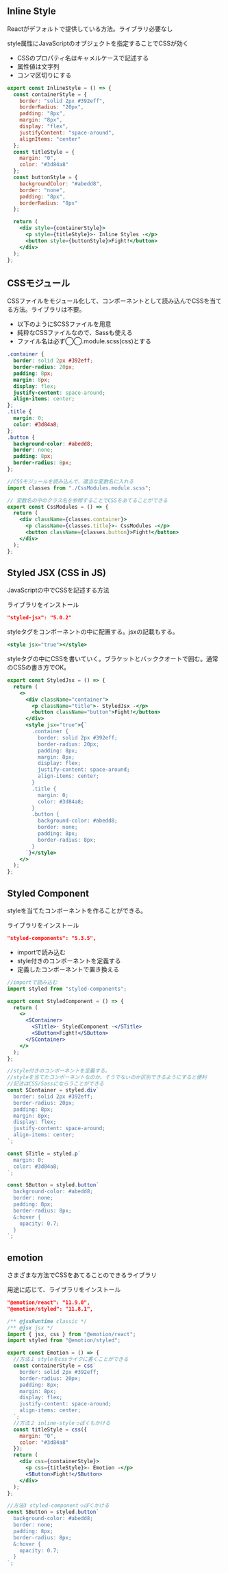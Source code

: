 ## Inline Style

Reactがデフォルトで提供している方法。ライブラリ必要なし

style属性にJavaScriptのオブジェクトを指定することでCSSが効く

- CSSのプロパティ名はキャメルケースで記述する
- 属性値は文字列
- コンマ区切りにする

```jsx
export const InlineStyle = () => {
  const containerStyle = {
    border: "solid 2px #392eff",
    borderRadius: "20px",
    padding: "8px",
    margin: "8px",
    display: "flex",
    justifyContent: "space-around",
    alignItems: "center"
  };
  const titleStyle = {
    margin: "0",
    color: "#3d84a8"
  };
  const buttonStyle = {
    backgroundColor: "#abedd8",
    border: "none",
    padding: "8px",
    borderRadius: "8px"
  };

  return (
    <div style={containerStyle}>
      <p style={titleStyle}>- Inline Styles -</p>
      <button style={buttonStyle}>Fight!</button>
    </div>
  );
};
```

## CSSモジュール

CSSファイルをモジュール化して、コンポーネントとして読み込んでCSSを当てる方法。ライブラリは不要。

- 以下のようにSCSSファイルを用意
- 純粋なCSSファイルなので、Sassも使える
- ファイル名は必ず◯◯.module.scss(css)とする

```scss
.container {
  border: solid 2px #392eff;
  border-radius: 20px;
  padding: 8px;
  margin: 8px;
  display: flex;
  justify-content: space-around;
  align-items: center;
};
.title {
  margin: 0;
  color: #3d84a8;
};
.button {
  background-color: #abedd8;
  border: none;
  padding: 8px;
  border-radius: 8px;
};
```

```jsx
//CSSモジュールを読み込んで、適当な変数名に入れる
import classes from "./CssModules.module.scss";

// 変数名の中のクラス名を参照することでCSSをあてることができる
export const CssModules = () => {
  return (
    <div className={classes.container}>
      <p className={classes.title}>- CssModules -</p>
      <button className={classes.button}>Fight!</button>
    </div>
  );
};
```

## Styled JSX (CSS in JS)

JavaScriptの中でCSSを記述する方法

ライブラリをインストール

```json
"styled-jsx": "5.0.2"
```

styleタグをコンポーネントの中に配置する。jsxの記載もする。

```jsx
<style jsx="true"></style>
```

styleタグの中にCSSを書いていく。ブラケットとバッククオートで囲む。通常のCSSの書き方でOK。

```jsx
export const StyledJsx = () => {
  return (
    <>
      <div className="container">
        <p className="title">- StyledJsx -</p>
        <button className="button">Fight!</button>
      </div>
      <style jsx="true">{`
        .container {
          border: solid 2px #392eff;
          border-radius: 20px;
          padding: 8px;
          margin: 8px;
          display: flex;
          justify-content: space-around;
          align-items: center;
        }
        .title {
          margin: 0;
          color: #3d84a8;
        }
        .button {
          background-color: #abedd8;
          border: none;
          padding: 8px;
          border-radius: 8px;
        }
      `}</style>
    </>
  );
};
```

## Styled Component

styleを当てたコンポーネントを作ることができる。

ライブラリをインストール

```json
"styled-components": "5.3.5",
```

- importで読み込む
- style付きのコンポーネントを定義する
- 定義したコンポーネントで置き換える

```jsx
//importで読み込む
import styled from "styled-components";

export const StyledComponent = () => {
  return (
    <>
      <SContainer>
        <STitle>- StyledComponent -</STitle>
        <SButton>Fight!</SButton>
      </SContainer>
    </>
  );
};

//style付きのコンポーネントを定義する。
//styleを当てたコンポーネントなのか、そうでないのか区別できるようにすると便利
//記法はCSS/Sassにならうことができる
const SContainer = styled.div`
  border: solid 2px #392eff;
  border-radius: 20px;
  padding: 8px;
  margin: 8px;
  display: flex;
  justify-content: space-around;
  align-items: center;
`;

const STitle = styled.p`
  margin: 0;
  color: #3d84a8;
`;

const SButton = styled.button`
  background-color: #abedd8;
  border: none;
  padding: 8px;
  border-radius: 8px;
  &:hover {
    opacity: 0.7;
  }
`;
```

## emotion

さまざまな方法でCSSをあてることのできるライブラリ

用途に応じて、ライブラリをインストール

```json
"@emotion/react": "11.9.0",
"@emotion/styled": "11.8.1",
```

```jsx
/** @jsxRuntime classic */
/** @jsx jsx */
import { jsx, css } from "@emotion/react";
import styled from "@emotion/styled";

export const Emotion = () => {
  //方法１ styleをcssライクに書くことができる
  const containerStyle = css`
    border: solid 2px #392eff;
    border-radius: 20px;
    padding: 8px;
    margin: 8px;
    display: flex;
    justify-content: space-around;
    align-items: center;
  `;
  //方法２ inline-styleっぽくもかける
  const titleStyle = css({
    margin: "0",
    color: "#3d84a8"
  });
  return (
    <div css={containerStyle}>
      <p css={titleStyle}>- Emotion -</p>
      <SButton>Fight!</SButton>
    </div>
  );
};

//方法3 styled-componentっぽくかける
const SButton = styled.button`
  background-color: #abedd8;
  border: none;
  padding: 8px;
  border-radius: 8px;
  &:hover {
    opacity: 0.7;
  }
`;
```
